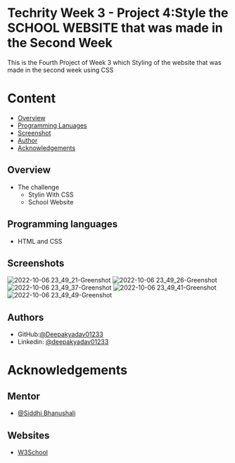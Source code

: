 
# Techrity Week 3 - Project 4:Style the SCHOOL WEBSITE that was made in the Second Week
This is the Fourth Project of Week 3 which Styling of the website that was made in the second week using CSS

# Content
- [Overview](#Overview)
- [Programming Lanuages](#Programming-languages)
- [Screenshot](#Screenshots)
- [Author](#Authors)
- [Acknowledgements](#acknowledgements)

## Overview
- The challenge
    - Stylin With CSS
    - School Website
## Programming languages
- HTML and CSS
## Screenshots
![2022-10-06 23_49_21-Greenshot](https://user-images.githubusercontent.com/108972310/194390620-b8ffe381-f97d-43da-952c-6710e3505bdd.png)
![2022-10-06 23_49_26-Greenshot](https://user-images.githubusercontent.com/108972310/194390626-f4890467-9e73-4f01-858d-b9ee0c85f6da.png)
![2022-10-06 23_49_37-Greenshot](https://user-images.githubusercontent.com/108972310/194390629-9a360aee-59db-40b0-b6a7-6b074b020f89.png)
![2022-10-06 23_49_41-Greenshot](https://user-images.githubusercontent.com/108972310/194390635-7431cd31-6102-4d2a-bbb3-71fe8349e7e8.png)
![2022-10-06 23_49_49-Greenshot](https://user-images.githubusercontent.com/108972310/194390638-0b0e39fe-c54e-47b7-9783-1809a85a03b6.png)


## Authors

- GitHub:[@Deepakyadav01233](https://github.com/Deepakydv01233)
- Linkedin: [@deepakyadav01233](https://www.linkedin.com/in/deepakyadav01233/)

# Acknowledgements
## Mentor
- [@Siddhi Bhanushali](https://github.com/siddhi-244)
## Websites
- [W3School](https://www.w3schools.com/)
